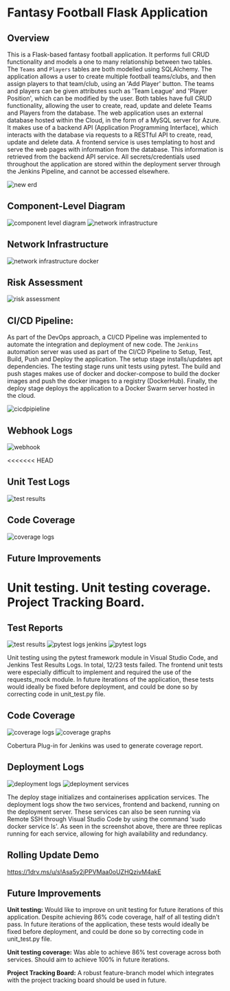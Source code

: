 # Fantasy Football Flask Application

## Overview

This is a Flask-based fantasy football application. It performs full CRUD functionality and models a one to many relationship between two tables. The `Teams` and `Players` tables are both modelled using SQLAlchemy. The application allows a user to create multiple football teams/clubs, and then assign players to that team/club, using an 'Add Player' button. The teams and players can be given attributes such as 'Team League' and 'Player Position', which can be modified by the user. Both tables have full CRUD functionality, allowing the user to create, read, update and delete Teams and Players from the database. The web application uses an external database hosted within the Cloud, in the form of a MySQL server for Azure. It makes use of a backend API (Application Programming Interface), which interacts with the database via requests to a RESTful API to create, read, update and delete data. A frontend service is uses templating to host and serve the web pages with information from the database. This information is retrieved from the backend API service. All secrets/credentials used throughout the application are stored within the deployment server through the Jenkins Pipeline, and cannot be accessed elsewhere.

![new erd](https://user-images.githubusercontent.com/91483629/144483665-f695f2f4-8492-446b-b399-875feefe21f6.jpg)

## Component-Level Diagram
![component level diagram](https://user-images.githubusercontent.com/91483629/144618869-99c9d5c1-09fa-4e22-9df4-92ccae8b71d1.png)
![network infrastructure](https://user-images.githubusercontent.com/91483629/144755129-440672c3-5e84-4f31-8dd1-e0993da98ba8.png)

## Network Infrastructure
![network infrastructure docker](https://user-images.githubusercontent.com/91483629/144763706-333f878f-f029-43ec-8241-89741a541b16.png)

## Risk Assessment
![risk assessment](https://user-images.githubusercontent.com/91483629/144489314-69560043-d908-42fc-87b1-529fae3e7af4.png)

## CI/CD Pipeline:
As part of the DevOps approach, a CI/CD Pipeline was implemented to automate the integration and deployment of new code. The `Jenkins` automation server was used as part of the CI/CD Pipeline to Setup, Test, Build, Push and Deploy the application. The setup stage installs/updates apt dependencies. The testing stage runs unit tests using pytest. The build and push stages makes use of docker and docker-compose to build the docker images and push the docker images to a registry (DockerHub). Finally, the deploy stage deploys the application to a Docker Swarm server hosted in the cloud.

![cicdpipieline](https://user-images.githubusercontent.com/91483629/144489962-7aa90bd4-38c3-4a86-930f-dd85943e1d43.png)

## Webhook Logs
![webhook](https://user-images.githubusercontent.com/91483629/144508921-35865c99-a46c-4771-8c00-6cfce353d9fc.png)

<<<<<<< HEAD
## Unit Test Logs
![test results](https://user-images.githubusercontent.com/91483629/144517267-e952404b-5830-4d1c-a1b4-1d58abc6f115.png)

## Code Coverage
![coverage logs](https://user-images.githubusercontent.com/91483629/144517377-f9896146-2d7e-4d74-b5f2-071916e705a2.png)

## Future Improvements
Unit testing.
Unit testing coverage.
Project Tracking Board.
=======
## Test Reports
![test results](https://user-images.githubusercontent.com/91483629/144517267-e952404b-5830-4d1c-a1b4-1d58abc6f115.png)
![pytest logs jenkins](https://user-images.githubusercontent.com/91483629/144595587-efb11d99-3f7b-47f2-9351-5097f50c5a21.png)
![pytest logs](https://user-images.githubusercontent.com/91483629/144597995-eea88363-c7b7-4ad8-82fa-5771204bd050.jpg)

Unit testing using the pytest framework module in Visual Studio Code, and Jenkins Test Results Logs.
In total, 12/23 tests failed. The frontend unit tests were especially difficult to implement and required the use of the requests_mock module. In future iterations of the application, these tests would ideally be fixed before deployment, and could be done so by correcting code in unit_test.py file.

## Code Coverage
![coverage logs](https://user-images.githubusercontent.com/91483629/144517377-f9896146-2d7e-4d74-b5f2-071916e705a2.png)
![coverage graphs](https://user-images.githubusercontent.com/91483629/144519258-62b4afc4-a767-4a5b-9849-45540c60ccec.png)

Cobertura Plug-in for Jenkins was used to generate coverage report.

## Deployment Logs
![deployment logs](https://user-images.githubusercontent.com/91483629/144519194-611eb2ec-c4ad-4aab-a0ef-191044aea5d9.png)
![deployment services](https://user-images.githubusercontent.com/91483629/144612623-c23539e5-3fc5-4c46-a149-7c7f8d09c9da.png)

The deploy stage initializes and containerises application services. The deployment logs show the two services, frontend and backend, running on the deployment server. These services can also be seen running via Remote SSH through Visual Studio Code by using the command 'sudo docker service ls'. As seen in the screenshot above, there are three replicas running for each service, allowing for high availability and redundancy.

## Rolling Update Demo
https://1drv.ms/u/s!Asa5y2jPPVMaa0oUZHQzivM4akE

## Future Improvements
**Unit testing:**
Would like to improve on unit testing for future iterations of this application. Despite achieving 86% code coverage, half of all testing didn't pass. In future iterations of the application, these tests would ideally be fixed before deployment, and could be done so by correcting code in unit_test.py file.

**Unit testing coverage:**
Was able to achieve 86% test coverage across both services. Should aim to achieve 100% in future iterations.

**Project Tracking Board:**
A robust feature-branch model which integrates with the project tracking board should be used in future.

